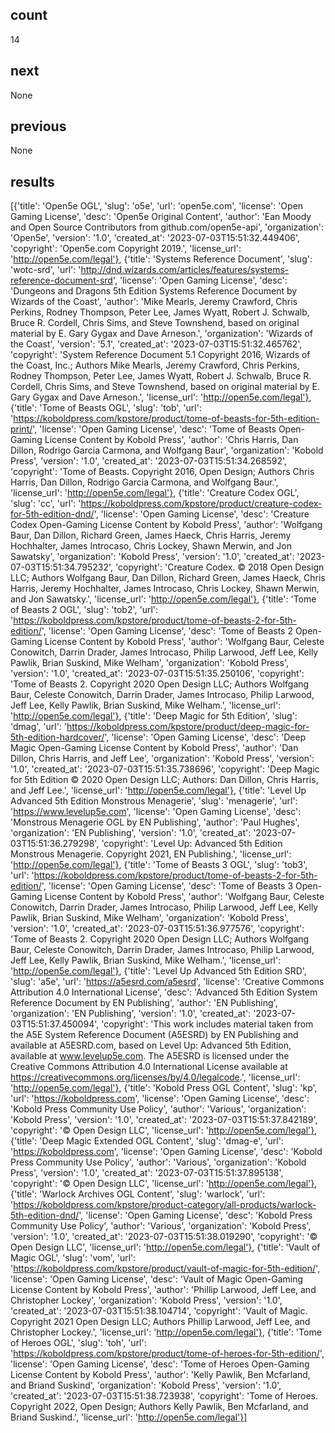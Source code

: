 ## count
14
## next
None
## previous
None
## results
[{'title': 'Open5e OGL', 'slug': 'o5e', 'url': 'open5e.com', 'license': 'Open Gaming License', 'desc': 'Open5e Original Content', 'author': 'Ean Moody and Open Source Contributors from github.com/open5e-api', 'organization': 'Open5e', 'version': '1.0', 'created_at': '2023-07-03T15:51:32.449406', 'copyright': 'Open5e.com Copyright 2019.', 'license_url': 'http://open5e.com/legal'}, {'title': 'Systems Reference Document', 'slug': 'wotc-srd', 'url': 'http://dnd.wizards.com/articles/features/systems-reference-document-srd', 'license': 'Open Gaming License', 'desc': 'Dungeons and Dragons 5th Edition Systems Reference Document by Wizards of the Coast', 'author': 'Mike Mearls, Jeremy Crawford, Chris Perkins, Rodney Thompson, Peter Lee, James Wyatt, Robert J. Schwalb, Bruce R. Cordell, Chris Sims, and Steve Townshend, based on original material by E. Gary Gygax and Dave Arneson.', 'organization': 'Wizards of the Coast', 'version': '5.1', 'created_at': '2023-07-03T15:51:32.465762', 'copyright': 'System Reference Document 5.1 Copyright 2016, Wizards of the Coast, Inc.; Authors Mike Mearls, Jeremy Crawford, Chris Perkins, Rodney Thompson, Peter Lee, James Wyatt, Robert J. Schwalb, Bruce R. Cordell, Chris Sims, and Steve Townshend, based on original material by E. Gary Gygax and Dave Arneson.', 'license_url': 'http://open5e.com/legal'}, {'title': 'Tome of Beasts OGL', 'slug': 'tob', 'url': 'https://koboldpress.com/kpstore/product/tome-of-beasts-for-5th-edition-print/', 'license': 'Open Gaming License', 'desc': 'Tome of Beasts Open-Gaming License Content by Kobold Press', 'author': 'Chris Harris, Dan Dillon, Rodrigo Garcia Carmona, and Wolfgang Baur', 'organization': 'Kobold Press', 'version': '1.0', 'created_at': '2023-07-03T15:51:34.268592', 'copyright': 'Tome of Beasts. Copyright 2016, Open Design; Authors Chris Harris, Dan Dillon, Rodrigo Garcia Carmona, and Wolfgang Baur.', 'license_url': 'http://open5e.com/legal'}, {'title': 'Creature Codex OGL', 'slug': 'cc', 'url': 'https://koboldpress.com/kpstore/product/creature-codex-for-5th-edition-dnd/', 'license': 'Open Gaming License', 'desc': 'Creature Codex Open-Gaming License Content by Kobold Press', 'author': 'Wolfgang Baur, Dan Dillon, Richard Green, James Haeck, Chris Harris, Jeremy Hochhalter, James Introcaso, Chris Lockey, Shawn Merwin, and Jon Sawatsky', 'organization': 'Kobold Press', 'version': '1.0', 'created_at': '2023-07-03T15:51:34.795232', 'copyright': 'Creature Codex. © 2018 Open Design LLC; Authors Wolfgang Baur, Dan Dillon, Richard Green, James Haeck, Chris Harris, Jeremy Hochhalter, James Introcaso, Chris Lockey, Shawn Merwin, and Jon Sawatsky.', 'license_url': 'http://open5e.com/legal'}, {'title': 'Tome of Beasts 2 OGL', 'slug': 'tob2', 'url': 'https://koboldpress.com/kpstore/product/tome-of-beasts-2-for-5th-edition/', 'license': 'Open Gaming License', 'desc': 'Tome of Beasts 2 Open-Gaming License Content by Kobold Press', 'author': 'Wolfgang Baur, Celeste Conowitch, Darrin Drader, James Introcaso, Philip Larwood, Jeff Lee, Kelly Pawlik, Brian Suskind, Mike Welham', 'organization': 'Kobold Press', 'version': '1.0', 'created_at': '2023-07-03T15:51:35.250106', 'copyright': 'Tome of Beasts 2. Copyright 2020 Open Design LLC; Authors Wolfgang Baur, Celeste Conowitch, Darrin Drader, James Introcaso, Philip Larwood, Jeff Lee, Kelly Pawlik, Brian Suskind, Mike Welham.', 'license_url': 'http://open5e.com/legal'}, {'title': 'Deep Magic for 5th Edition', 'slug': 'dmag', 'url': 'https://koboldpress.com/kpstore/product/deep-magic-for-5th-edition-hardcover/', 'license': 'Open Gaming License', 'desc': 'Deep Magic Open-Gaming License Content by Kobold Press', 'author': 'Dan Dillon, Chris Harris, and Jeff Lee', 'organization': 'Kobold Press', 'version': '1.0', 'created_at': '2023-07-03T15:51:35.738696', 'copyright': 'Deep Magic for 5th Edition © 2020 Open Design LLC; Authors: Dan Dillon, Chris Harris, and Jeff Lee.', 'license_url': 'http://open5e.com/legal'}, {'title': 'Level Up Advanced 5th Edition Monstrous Menagerie', 'slug': 'menagerie', 'url': 'https://www.levelup5e.com', 'license': 'Open Gaming License', 'desc': 'Monstrous Menagerie OGL by EN Publishing', 'author': 'Paul Hughes', 'organization': 'EN Publishing', 'version': '1.0', 'created_at': '2023-07-03T15:51:36.279298', 'copyright': 'Level Up: Advanced 5th Edition Monstrous Menagerie. Copyright 2021, EN Publishing.', 'license_url': 'http://open5e.com/legal'}, {'title': 'Tome of Beasts 3 OGL', 'slug': 'tob3', 'url': 'https://koboldpress.com/kpstore/product/tome-of-beasts-2-for-5th-edition/', 'license': 'Open Gaming License', 'desc': 'Tome of Beasts 3 Open-Gaming License Content by Kobold Press', 'author': 'Wolfgang Baur, Celeste Conowitch, Darrin Drader, James Introcaso, Philip Larwood, Jeff Lee, Kelly Pawlik, Brian Suskind, Mike Welham', 'organization': 'Kobold Press', 'version': '1.0', 'created_at': '2023-07-03T15:51:36.977576', 'copyright': 'Tome of Beasts 2. Copyright 2020 Open Design LLC; Authors Wolfgang Baur, Celeste Conowitch, Darrin Drader, James Introcaso, Philip Larwood, Jeff Lee, Kelly Pawlik, Brian Suskind, Mike Welham.', 'license_url': 'http://open5e.com/legal'}, {'title': 'Level Up Advanced 5th Edition SRD', 'slug': 'a5e', 'url': 'https://a5esrd.com/a5esrd', 'license': 'Creative Commons Attribution 4.0 International License', 'desc': 'Advanced 5th Edition System Reference Document by EN Publishing', 'author': 'EN Publishing', 'organization': 'EN Publishing', 'version': '1.0', 'created_at': '2023-07-03T15:51:37.450094', 'copyright': 'This work includes material taken from the A5E System Reference Document (A5ESRD) by EN Publishing and available at A5ESRD.com, based on Level Up: Advanced 5th Edition, available at www.levelup5e.com. The A5ESRD is licensed under the Creative Commons Attribution 4.0 International License available at https://creativecommons.org/licenses/by/4.0/legalcode.', 'license_url': 'http://open5e.com/legal'}, {'title': 'Kobold Press OGL Content', 'slug': 'kp', 'url': 'https://koboldpress.com', 'license': 'Open Gaming License', 'desc': 'Kobold Press Community Use Policy', 'author': 'Various', 'organization': 'Kobold Press', 'version': '1.0', 'created_at': '2023-07-03T15:51:37.842189', 'copyright': '© Open Design LLC', 'license_url': 'http://open5e.com/legal'}, {'title': 'Deep Magic Extended OGL Content', 'slug': 'dmag-e', 'url': 'https://koboldpress.com', 'license': 'Open Gaming License', 'desc': 'Kobold Press Community Use Policy', 'author': 'Various', 'organization': 'Kobold Press', 'version': '1.0', 'created_at': '2023-07-03T15:51:37.895138', 'copyright': '© Open Design LLC', 'license_url': 'http://open5e.com/legal'}, {'title': 'Warlock Archives OGL Content', 'slug': 'warlock', 'url': 'https://koboldpress.com/kpstore/product-category/all-products/warlock-5th-edition-dnd/', 'license': 'Open Gaming License', 'desc': 'Kobold Press Community Use Policy', 'author': 'Various', 'organization': 'Kobold Press', 'version': '1.0', 'created_at': '2023-07-03T15:51:38.019290', 'copyright': '© Open Design LLC', 'license_url': 'http://open5e.com/legal'}, {'title': 'Vault of Magic OGL', 'slug': 'vom', 'url': 'https://koboldpress.com/kpstore/product/vault-of-magic-for-5th-edition/', 'license': 'Open Gaming License', 'desc': 'Vault of Magic Open-Gaming License Content by Kobold Press', 'author': 'Phillip Larwood, Jeff Lee, and Christopher Lockey', 'organization': 'Kobold Press', 'version': '1.0', 'created_at': '2023-07-03T15:51:38.104714', 'copyright': 'Vault of Magic. Copyright 2021 Open Design LLC; Authors Phillip Larwood, Jeff Lee, and Christopher Lockey.', 'license_url': 'http://open5e.com/legal'}, {'title': 'Tome of Heroes OGL', 'slug': 'toh', 'url': 'https://koboldpress.com/kpstore/product/tome-of-heroes-for-5th-edition/', 'license': 'Open Gaming License', 'desc': 'Tome of Heroes Open-Gaming License Content by Kobold Press', 'author': 'Kelly Pawlik, Ben Mcfarland, and Briand Suskind', 'organization': 'Kobold Press', 'version': '1.0', 'created_at': '2023-07-03T15:51:38.723938', 'copyright': 'Tome of Heroes. Copyright 2022, Open Design; Authors Kelly Pawlik, Ben Mcfarland, and Briand Suskind.', 'license_url': 'http://open5e.com/legal'}]
